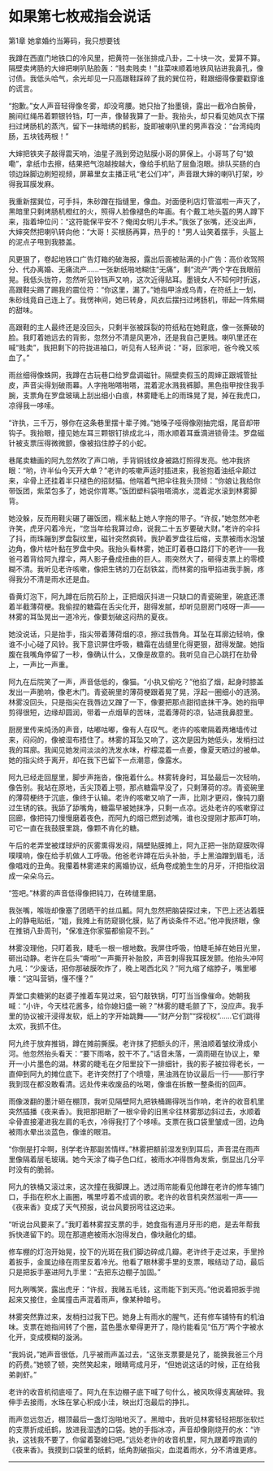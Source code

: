 # 如果第七枚戒指会说话

第1章 她拿婚约当筹码，我只想要钱

我蹲在西直门地铁口的冷风里，把黄符一张张排成八卦，二十块一次，爱算不算。隔壁卖烤肠的大婶把喇叭贴脸轰：“贱卖贱卖！”韭菜味顺着地铁风钻进我鼻孔，像讨债。我低头哈气，余光却见一只高跟鞋踩碎了我的巽位符，鞋跟细得像要戳穿谁的谎言。

“抱歉。”女人声音轻得像冬雾，却没弯腰。她只抬了抬墨镜，露出一截冷白腕骨，腕间红绳吊着颗银铃铛，叮一声，像替我算了一卦。我抬头，却只看见她风衣下摆扫过烤肠机的蒸汽，留下一抹暗绣的鹤影，旋即被喇叭里的男声吞没：“台湾纯肉肠，五块钱两根！”

大婶把铁夹子敲得震天响，油星子溅到旁边贴膜小哥的屏保上。小哥骂了句“娘嘞”，拿纸巾去擦，结果把气泡越按越大，像给手机贴了层鱼泡眼。排队买肠的白领边跺脚边刷短视频，屏幕里女主播正吼“老公们冲”，声音跟大婶的喇叭打架，吵得我耳膜发麻。

我重新摆巽位，可手抖，朱砂蹭在指缝里，像血。对面便利店灯管滋啦一声灭了，黑暗里只剩烤肠机橙红的火，照得人脸像褪色的年画。有个戴工地头盔的男人蹲下来，指着坤位问：“这符能保平安不？俺闺女明儿手术。”我张了张嘴，还没出声，大婶突然把喇叭转向他：“大哥！买根肠再算，热乎的！”男人讪笑着摆手，头盔上的泥点子甩到我膝盖。

风更狠了，卷起地铁口广告灯箱的破海报，露出后面被贴满的小广告：高价收驾照分、代办离婚、无痛流产……一张新纸啪地糊住“无痛”，剩“流产”两个字在我眼前晃。我低头拢符，忽然听见铃铛声又响，这次近得贴耳。墨镜女人不知何时折返，高跟鞋尖踢了踢我的震位符：“你这里，漏了。”她指甲涂成乌青，在符纸上一划，朱砂线竟自己连上了。我愣神间，她已转身，风衣后摆扫过烤肠机，带起一阵焦糊的甜味。

高跟鞋的主人最终还是没回头，只剩半张被踩裂的符纸粘在她鞋底，像一张撕破的脸。我盯着她远去的背影，忽然分不清是风更冷，还是我自己更贱。喇叭里还在喊“贱卖”，我把剩下的符拢进袖口，听见有人轻声说：“哥，回家吧，爸今晚又咳血了。”

雨丝细得像蛛网，我蹲在古玩巷口给罗盘调磁针。隔壁卖假玉的周婶正跟城管扯皮，声音尖得划破雨幕。人字拖啪嗒啪嗒，混着泥水溅我裤脚。黑色指甲按住我手腕，支票角在罗盘玻璃上刮出细小白痕，林雾睫毛上的雨珠晃了晃，掉在我虎口，凉得我一哆嗦。

“许执，三千万，够你在这条巷里摆十辈子摊。”她嗓子哑得像刚抽完烟，尾音却带钩子。我抬眼，撞见她左耳三颗银钉排成北斗，雨水顺着耳垂滴进锁骨洼。罗盘磁针被支票压得微微颤，像被掐住脖子的小蛇。

巷尾卖糖画的阿九忽然吹了声口哨，手背铜钱纹身被路灯照得发亮。他冲我挤眼：“哟，许半仙今天开大单？”老许的咳嗽声适时插进来，我爸抱着油纸伞颠过来，伞骨上还挂着半只褪色的招财猫。他喘着气把伞往我头顶倾：“你娘让我给你带饭团，紫菜包多了，她说你胃寒。”饭团塑料袋啪嗒滴水，混着泥水滚到林雾脚背。

她没躲，反而用鞋尖碾了碾饭团，糯米黏上她人字拖的带子。“许叔，”她忽然冲老许笑，虎牙闪着冷光，“您当年给我算过命，说我二十五岁要破大财。”老许的伞抖了抖，雨珠蹦到罗盘裂纹里，磁针突然疯转。我护着罗盘往后缩，支票被雨水泡皱边角，像片枯叶黏在罗盘中央。我抬头看林雾，她正盯着巷口路灯下的老许——我爸弓着背给阿九撑伞，两人影子叠成扭曲的巨人。雨突然大了，砸得支票上的零模糊不清。我听见老许咳嗽，像把生锈的刀在刮铁盆，而林雾的指甲掐进我手腕，疼得我分不清是雨水还是血。

昏黄灯泡下，阿九蹲在后院石阶上，正把烟灰抖进一只缺口的青瓷碗里，碗底还漂着半截薄荷梗。我偷捏的糖霜在舌尖化开，甜得发腻，却听见厨房门吱呀一声——林雾的耳坠晃出一道冷光，像要划破这闷热的夏夜。

她没说话，只是抬手，指尖带着薄荷烟的凉，擦过我唇角。耳坠在耳廓边轻响，像谁不小心碰了风铃。我下意识屏住呼吸，糖霜在齿缝里化得更狠，甜得发酸。她指腹在我嘴角停留了一秒，像确认什么，又像是故意的。我听见自己心跳打在肋骨上，一声比一声重。

阿九在后院笑了一声，声音低低的，像猫。“小执又偷吃？”他掐了烟，起身时膝盖发出一声脆响，像老木门。青瓷碗里的薄荷梗跟着晃了晃，浮起一圈细小的涟漪。林雾没回头，只是指尖在我唇边又蹭了一下，像要把那点甜彻底抹干净。她的指甲剪得很短，边缘却圆润，带着一点烟草的苦味，混着薄荷的凉，钻进我鼻腔里。

厨房里传来炖汤的声音，咕嘟咕嘟，像有人在叹气。老许的咳嗽隔着两堵墙传过来，闷闷的，像被湿布捂住了。林雾的耳坠又响了，这次是因为她低头，发梢扫过我的耳廓。我闻见她发间淡淡的洗发水味，柠檬混着一点姜，像夏天晒过的被单。她的指尖终于离开，却在我下巴留下一点潮意，像露水。

阿九已经走回屋里，脚步声拖沓，像拖着什么。林雾转身时，耳坠最后一次轻响，像告别。我站在原地，舌尖顶着上颚，那点糖霜早没了，只剩薄荷的凉。青瓷碗里的薄荷梗终于沉底，像终于认输。老许的咳嗽又响了一声，比刚才更闷，像钝刀磨过生锈的铁。我舔了舔嘴角，糖霜早被她抹净，只剩一点凉。远处老许的咳嗽穿过回廊，像把钝刀慢慢磨着夜色，而阿九的烟已燃到滤嘴，谁也没提刚才那声叮响，可它一直在我鼓膜里跳，像颗不肯化的糖。

午后的老弄堂被煤球炉的灰雾熏得发闷，隔壁贴膜摊上，阿九正把一张防窥膜吹得噗噗响，像在给手机做人工呼吸。他爸老许蹲在后头补胎，手上黑油蹭到眉毛，活像唱戏的丑角。我攥着林雾递来的离婚协议，纸角卷成脆生生的月牙，汗把指纹洇成一朵朵乌云。

“签吧。”林雾的声音低得像把钝刀，在砖缝里磨。

我张嘴，喉咙却像塞了团晒干的丝瓜瓤。阿九忽然把脑袋探过来，下巴上还沾着膜上的静电贴纸，“姐，我摊上有防窥钢化膜，贴了再谈条件不迟。”他冲我挤眼，像在推销八卦周刊，“保准连你家猫都偷窥不到。”

林雾没理他，只盯着我，睫毛一根一根地数。我屏住呼吸，怕睫毛掉在她目光里，砸出动静。老许在后头“嘶啦”一声撕开补胎胶，声音刺得我耳膜发颤。他抬头冲阿九吼：“少废话，把你那破膜吹炸了，晚上喝西北风？”阿九缩了缩脖子，嘴里嘟囔：“这叫营销，懂不懂？”

弄堂口卖糖粥的赵婆子推着车晃过来，铝勺敲铁锅，叮叮当当像催命。她朝我喊：“小许，今天桂花酱多，给你媳妇盛一碗？”林雾的睫毛颤了下，没应声。我手里的协议被汗浸得发软，纸上的字开始跳舞——“财产分割”“探视权”……它们跳得太欢，我抓不住。

阿九终于放弃推销，蹲在摊前撕膜。老许抹了把额头的汗，黑油顺着皱纹滑成小河。他忽然抬头看天：“要下雨咯，胶干不了。”话音未落，一滴雨砸在协议上，晕开一小片墨色的湖。林雾的睫毛在夕阳里投下一排细针，我的影子被拉得老长，一直伸到阿九的摊位底下。老许突然打了个喷嚏，黑油溅在协议最后一行——那行字我到现在都没敢看清。远处传来收废品的吆喝，像谁在拆散一整条街的回声。

雨像泼翻的墨汁砸在棚顶，我听见隔壁阿九把铁桶踢得咣当作响，老许的收音机里突然插播《夜来香》。我把那把断了一根伞骨的旧黑伞往林雾那边斜过去，水顺着伞骨直接灌进我左肩的毛衣，冷得我打了个哆嗦。支票在我口袋里皱成一团，边角被雨水晕出淡蓝色，像谁的眼泪。

“你倒是打伞啊，别学老许那副苦情样。”林雾把额前湿发别到耳后，声音混在雨声里像隔着层毛玻璃。她今天涂了梅子色口红，被雨水冲得唇角发紫，倒显出几分平时没有的脆弱。

阿九的铁桶又滚过来，这次撞在我脚踝上。透过雨帘能看见他蹲在老许的修车铺门口，手指在积水上画圈，嘴里哼着不成调的歌。老许的收音机突然滋啦一声——《夜来香》变成了天气预报，说台风要拐弯往这边来。

“听说台风要来了。”我盯着林雾捏支票的手，她食指有道月牙形的疤，是去年帮我拆快递留下的。现在那道疤被雨水泡得发白，像块融化的蜡。

修车棚的灯泡开始晃，投下的光斑在我们脚边碎成几瓣。老许终于走过来，手里拎着扳手，金属边缘在雨里反着冷光。他看了眼林雾手里的支票，喉结动了动，最后只是把扳手塞进阿九手里：“去把东边棚子加固。”

阿九咧嘴笑，露出虎牙：“许叔，我赌五毛钱，这雨能下到天亮。”他说着把扳手抛起来又接住，金属撞击声混着雨声，像某种暗号。

林雾突然靠过来，发梢扫过我下巴。她身上有雨水的腥气，还有修车铺特有的机油味。支票在她指间转了个圈，蓝色墨水晕得更开了，隐约能看见“伍万”两个字被水化开，变成模糊的漩涡。

“我妈说，”她声音很低，几乎被雨声盖过去，“这张支票要是兑了，能换我爸三个月的药费。”她顿了顿，突然笑起来，眼睛弯成月牙，“但她说这话的时候，正在给我弟剥虾。”

老许的收音机彻底哑了。阿九在东边棚子底下喊了句什么，被风吹得支离破碎。我伸手去接雨，水珠在掌心积成小洼，映出灯泡最后的挣扎。

雨声忽远忽近，棚顶最后一盏灯泡啪地灭了。黑暗中，我听见林雾轻轻把那张软烂的支票折成纸鹤，放进我湿透的口袋。她的手指冰凉，声音却像刚烧开的水：“许执，这钱我不要了，你留着娶媳妇吧。”远处老许的收音机里，阿九跟着哼跑调的《夜来香》。我摸到口袋里的纸鹤，纸角割破指尖，血混着雨水，分不清谁更疼。


---

